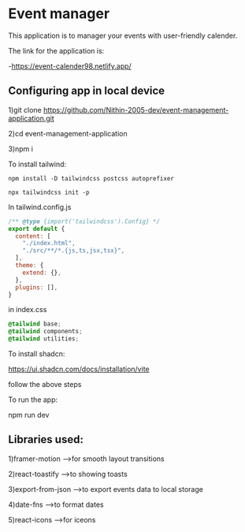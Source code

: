 # Event manager

This application is to manager your events with user-friendly calender.

The link for the application is:

-https://event-calender98.netlify.app/


## Configuring app in local device

1)git clone https://github.com/Nithin-2005-dev/event-management-application.git

2)cd event-management-application

3)npm i

To install tailwind:
```
npm install -D tailwindcss postcss autoprefixer

npx tailwindcss init -p
```

In tailwind.config.js
```js
/** @type {import('tailwindcss').Config} */
export default {
  content: [
    "./index.html",
    "./src/**/*.{js,ts,jsx,tsx}",
  ],
  theme: {
    extend: {},
  },
  plugins: [],
}
```
in index.css

```css
@tailwind base;
@tailwind components;
@tailwind utilities;
```
To install shadcn:

https://ui.shadcn.com/docs/installation/vite

follow the above steps

To run the app:

npm run dev


## Libraries used:

1)framer-motion -->for smooth layout transitions

2)react-toastify -->to showing toasts

3)export-from-json -->to export events data to local storage

4)date-fns -->to format dates

5)react-icons -->for iceons
